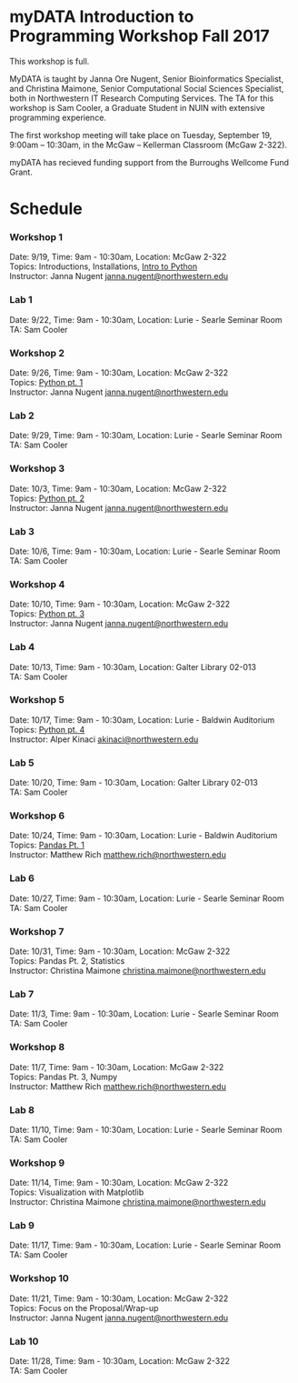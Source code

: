 # myDATA Introduction to Programming Workshop Fall 2017
 
This workshop is full.

MyDATA is taught by Janna Ore Nugent, Senior Bioinformatics Specialist, and Christina Maimone, Senior Computational Social Sciences Specialist, both in Northwestern IT Research Computing Services.  The TA for this workshop is Sam Cooler, a Graduate Student in NUIN with extensive programming experience.

The first workshop meeting will take place on Tuesday, September 19, 9:00am – 10:30am, in the McGaw – Kellerman Classroom (McGaw 2-322). 

myDATA has recieved funding support from the Burroughs Wellcome Fund Grant. 

# Schedule

### Workshop 1  
Date: 9/19, Time: 9am - 10:30am, Location: McGaw 2-322  
Topics:  Introductions, Installations, [Intro to Python](https://github.com/nuitrcs/pythonworkshops/tree/master/intropython/Part_1)  
Instructor: Janna Nugent janna.nugent@northwestern.edu  

### Lab 1
Date: 9/22, Time: 9am - 10:30am, Location: Lurie - Searle Seminar Room  
TA: Sam Cooler  

### Workshop 2
Date: 9/26, Time: 9am - 10:30am, Location: McGaw 2-322  
Topics:  [Python pt. 1](https://github.com/nuitrcs/pythonworkshops/tree/master/intropython/Part_1)  
Instructor: Janna Nugent janna.nugent@northwestern.edu  

### Lab 2
Date: 9/29, Time: 9am - 10:30am, Location: Lurie - Searle Seminar Room  
TA: Sam Cooler  

### Workshop 3
Date: 10/3, Time: 9am - 10:30am, Location: McGaw 2-322  
Topics:  [Python pt. 2](https://github.com/nuitrcs/pythonworkshops/tree/master/intropython/Part_2)  
Instructor: Janna Nugent janna.nugent@northwestern.edu  

### Lab 3
Date: 10/6, Time: 9am - 10:30am, Location: Lurie - Searle Seminar Room  
TA: Sam Cooler  

### Workshop 4
Date: 10/10, Time: 9am - 10:30am, Location: McGaw 2-322  
Topics:  [Python pt. 3](https://github.com/nuitrcs/pythonworkshops/tree/master/intropython/Part_3)  
Instructor: Janna Nugent janna.nugent@northwestern.edu  

### Lab 4
Date: 10/13, Time: 9am - 10:30am, Location: Galter Library 02-013  
TA: Sam Cooler  

### Workshop 5
Date: 10/17, Time: 9am - 10:30am, Location: Lurie - Baldwin Auditorium  
Topics:  [Python pt. 4](https://github.com/nuitrcs/pythonworkshops/tree/master/intropython/Part_4)  
Instructor: Alper Kinaci akinaci@northwestern.edu  

### Lab 5
Date: 10/20, Time: 9am - 10:30am, Location: Galter Library 02-013  
TA: Sam Cooler  

### Workshop 6
Date: 10/24, Time: 9am - 10:30am, Location: Lurie - Baldwin Auditorium  
Topics: [Pandas Pt. 1](https://github.com/nuitrcs/pythonworkshops/blob/master/dataanalysis/pandas/Part%201%20-%20Basics.ipynb)  
Instructor: Matthew Rich matthew.rich@northwestern.edu  

### Lab 6
Date: 10/27, Time: 9am - 10:30am, Location: Lurie - Searle Seminar Room  
TA: Sam Cooler

### Workshop 7  
Date: 10/31, Time: 9am - 10:30am, Location: McGaw 2-322  
Topics:  Pandas Pt. 2, Statistics    
Instructor: Christina Maimone christina.maimone@northwestern.edu  

### Lab 7
Date: 11/3, Time: 9am - 10:30am, Location: Lurie - Searle Seminar Room  
TA: Sam Cooler 

### Workshop 8  
Date: 11/7, Time: 9am - 10:30am, Location: McGaw 2-322   
Topics:  Pandas Pt. 3, Numpy  
Instructor: Matthew Rich matthew.rich@northwestern.edu  

### Lab 8
Date: 11/10, Time: 9am - 10:30am, Location: Lurie - Searle Seminar Room  
TA: Sam Cooler 

### Workshop 9
Date: 11/14, Time: 9am - 10:30am, Location: McGaw 2-322  
Topics:  Visualization with Matplotlib   
Instructor: Christina Maimone christina.maimone@northwestern.edu  

### Lab 9
Date: 11/17, Time: 9am - 10:30am, Location: Lurie - Searle Seminar Room  
TA: Sam Cooler 

### Workshop 10
Date: 11/21, Time: 9am - 10:30am, Location: McGaw 2-322  
Topics:  Focus on the Proposal/Wrap-up     
Instructor: Janna Nugent janna.nugent@northwestern.edu  

### Lab 10
Date: 11/28, Time: 9am - 10:30am, Location: McGaw 2-322   
TA: Sam Cooler 
